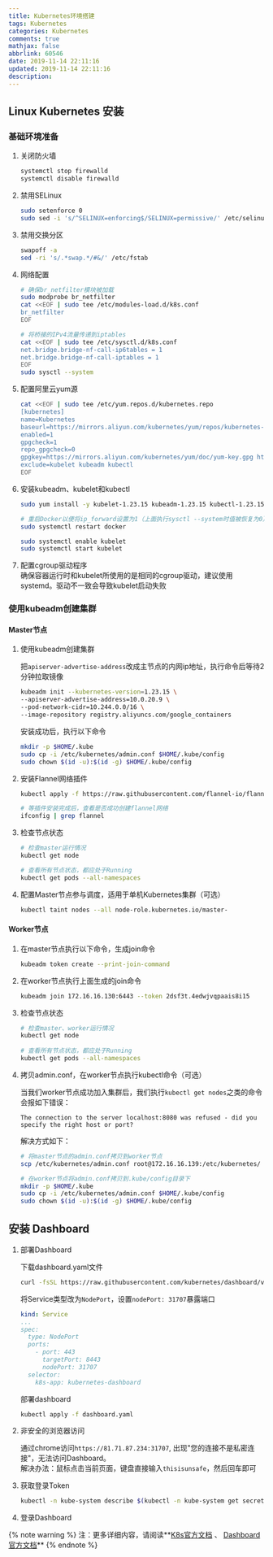 ```yaml
---
title: Kubernetes环境搭建
tags: Kubernetes
categories: Kubernetes
comments: true
mathjax: false
abbrlink: 60546
date: 2019-11-14 22:11:16
updated: 2019-11-14 22:11:16
description:
---
```

## Linux Kubernetes 安装

### 基础环境准备

1. 关闭防火墙

   ```bash
   systemctl stop firewalld
   systemctl disable firewalld
   ```

2. 禁用SELinux

   ```bash
   sudo setenforce 0
   sudo sed -i 's/^SELINUX=enforcing$/SELINUX=permissive/' /etc/selinux/config
   ```

3. 禁用交换分区

   ```bash
   swapoff -a
   sed -ri 's/.*swap.*/#&/' /etc/fstab
   ```

<!-- more -->
4. 网络配置

   ```bash
   # 确保br_netfilter模块被加载
   sudo modprobe br_netfilter
   cat <<EOF | sudo tee /etc/modules-load.d/k8s.conf
   br_netfilter
   EOF
   
   # 将桥接的IPv4流量传递到iptables
   cat <<EOF | sudo tee /etc/sysctl.d/k8s.conf
   net.bridge.bridge-nf-call-ip6tables = 1
   net.bridge.bridge-nf-call-iptables = 1
   EOF
   sudo sysctl --system
   ```

5. 配置阿里云yum源

   ```bash
   cat <<EOF | sudo tee /etc/yum.repos.d/kubernetes.repo
   [kubernetes]
   name=Kubernetes
   baseurl=https://mirrors.aliyun.com/kubernetes/yum/repos/kubernetes-el7-x86_64
   enabled=1
   gpgcheck=1
   repo_gpgcheck=0
   gpgkey=https://mirrors.aliyun.com/kubernetes/yum/doc/yum-key.gpg https://mirrors.aliyun.com/kubernetes/yum/doc/rpm-package-key.gpg
   exclude=kubelet kubeadm kubectl
   EOF
   ```

6. 安装kubeadm、kubelet和kubectl

   ```bash
   sudo yum install -y kubelet-1.23.15 kubeadm-1.23.15 kubectl-1.23.15 --disableexcludes=kubernetes

   # 重启Docker以便将ip_forward设置为1（上面执行sysctl --system时值被恢复为0）
   sudo systemctl restart docker
   
   sudo systemctl enable kubelet
   sudo systemctl start kubelet
   ```

7. 配置cgroup驱动程序  
   确保容器运行时和kubelet所使用的是相同的cgroup驱动，建议使用systemd。驱动不一致会导致kubelet启动失败

### 使用kubeadm创建集群

#### Master节点

1. 使用kubeadm创建集群

   把`apiserver-advertise-address`改成主节点的内网ip地址，执行命令后等待2分钟拉取镜像

   ```bash
   kubeadm init --kubernetes-version=1.23.15 \
   --apiserver-advertise-address=10.0.20.9 \
   --pod-network-cidr=10.244.0.0/16 \
   --image-repository registry.aliyuncs.com/google_containers
   ```
   
   安装成功后，执行以下命令
   ```bash
   mkdir -p $HOME/.kube
   sudo cp -i /etc/kubernetes/admin.conf $HOME/.kube/config
   sudo chown $(id -u):$(id -g) $HOME/.kube/config
   ```

2. 安装Flannel网络插件

    ```bash
    kubectl apply -f https://raw.githubusercontent.com/flannel-io/flannel/master/Documentation/kube-flannel.yml
   
    # 等插件安装完成后，查看是否成功创建flannel网络
    ifconfig | grep flannel
    ```

3. 检查节点状态

   ```bash
   # 检查master运行情况
   kubectl get node
   
   # 查看所有节点状态，都应处于Running
   kubectl get pods --all-namespaces
   ```

4. 配置Master节点参与调度，适用于单机Kubernetes集群（可选）

   ```bash
   kubectl taint nodes --all node-role.kubernetes.io/master-
   ```

#### Worker节点

1. 在master节点执行以下命令，生成join命令

   ```bash
   kubeadm token create --print-join-command
   ```

2. 在worker节点执行上面生成的join命令

   ```bash
   kubeadm join 172.16.16.130:6443 --token 2dsf3t.4edwjvqpaais8i15     --discovery-token-ca-cert-hash sha256:c86954eb1d30617305472d42c091be73f22b9cf9b68764e84f4c95129053322c
   ```

3. 检查节点状态

   ```bash
   # 检查master、worker运行情况
   kubectl get node
      
   # 查看所有节点状态，都应处于Running
   kubectl get pods --all-namespaces
   ```
   
4. 拷贝admin.conf，在worker节点执行kubectl命令（可选）

   当我们worker节点成功加入集群后，我们执行`kubectl get nodes`之类的命令会报如下错误：

   ```
   The connection to the server localhost:8080 was refused - did you specify the right host or port?
   ```

   解决方式如下：

   ```bash
   # 将master节点的admin.conf拷贝到worker节点
   scp /etc/kubernetes/admin.conf root@172.16.16.139:/etc/kubernetes/
   
   # 在worker节点将admin.conf拷贝到.kube/config目录下
   mkdir -p $HOME/.kube
   sudo cp -i /etc/kubernetes/admin.conf $HOME/.kube/config
   sudo chown $(id -u):$(id -g) $HOME/.kube/config
   ```


## 安装 Dashboard

1. 部署Dashboard

   下载dashboard.yaml文件
   
   ```bash
   curl -fsSL https://raw.githubusercontent.com/kubernetes/dashboard/v2.7.0/aio/deploy/recommended.yaml -o dashboard.yaml
   ```
   
   将Service类型改为`NodePort`，设置`nodePort: 31707`暴露端口
   
   ```yaml
   kind: Service
   ...
   spec:
     type: NodePort
     ports:
       - port: 443
         targetPort: 8443
         nodePort: 31707
     selector:
       k8s-app: kubernetes-dashboard
   ```
   
   部署dashboard
   
   ```bash
   kubectl apply -f dashboard.yaml
   ```

2. 非安全的浏览器访问

   通过chrome访问`https://81.71.87.234:31707`, 出现"您的连接不是私密连接"，无法访问Dashboard。  
   解决办法：鼠标点击当前页面，键盘直接输入`thisisunsafe`，然后回车即可  

3. 获取登录Token

   ```bash
   kubectl -n kube-system describe $(kubectl -n kube-system get secret -n kube-system -o name | grep namespace) | grep token
   ```

4. 登录Dashboard


{% note warning %}
注：更多详细内容，请阅读**[K8s官方文档](https://kubernetes.io/zh/docs/setup/production-environment/tools/kubeadm/install-kubeadm/) 、 [Dashboard官方文档](https://github.com/kubernetes/dashboard)**
{% endnote %}